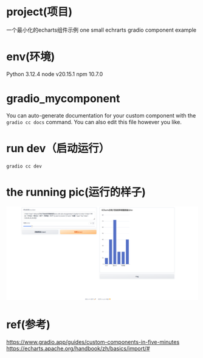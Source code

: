 # project(项目)
一个最小化的echarts组件示例
one small echrarts gradio component example

# env(环境)
Python 3.12.4
node v20.15.1
npm 10.7.0

# gradio_mycomponent

You can auto-generate documentation for your custom component with the `gradio cc docs` command.
You can also edit this file however you like.

# run dev（启动运行）

`gradio cc dev`

# the running pic(运行的样子)
![alt text](image.png)

# ref(参考)
https://www.gradio.app/guides/custom-components-in-five-minutes
https://echarts.apache.org/handbook/zh/basics/import/#